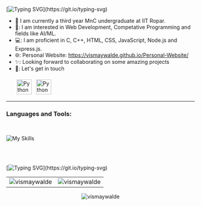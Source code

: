<!--### Hi there 👋-->

[![Typing SVG](https://readme-typing-svg.herokuapp.com?size=25&color=21F731&center=true&vCenter=true&width=725&height=75&lines=Hey+There+!!;I'm+Vismay;I+make+projects...)](https://git.io/typing-svg)

<!--/* # :wave: Hey There !! I'm <a href = "">**Vismay Walde**</a>*/-->
- 🔭 I am currently a third year MnC undergraduate at IIT Ropar. 
- 🌱: I am interested in Web Development, Competative Programming and fields like AI/ML. 
- 💻: I am proficient in C, C++, HTML, CSS, JavaScript, Node.js and Express.js.
- 🌐: Personal Website: https://vismaywalde.github.io/Personal-Website/ 
- ✨: Looking forward to collaborating on some amazing projects
- 🤝: Let's get in touch
<br><br><a href="https://www.linkedin.com/in/vismay-walde/" target="_blank" rel="noopener noreferrer"> <img src="https://cdn.exclaimer.com/Handbook%20Images/linkedin-icon_64x64.png" alt="Python" height="40" style="vertical-align:top; margin:4px"></a>
<a href="mailto:vismaywalde@gmail.com"> <img src="https://img.icons8.com/color/48/000000/gmail-new.png" alt="Python" height="40" style="vertical-align:top; margin:4px"></a>
<hr>
<h3>Languages and Tools:</h3><br>

![My Skills](https://simpleskill.icons.workers.dev/svg?i=cplusplus,python,html5,css3,javascript,nodedotjs,react,bootstrap,git,mysql)

<br>
<br>



[![Typing SVG](https://readme-typing-svg.herokuapp.com?size=25&color=21F731&center=true&vCenter=true&width=725&height=75&lines=My+GitHub+Stats:)](https://git.io/typing-svg)

<table align='center'>
  <tr>
   <td><img src="https://github-readme-stats.vercel.app/api?username=vismaywalde&show_icons=true&theme=dark" alt="vismaywalde" />
    <td><img src="https://github-readme-stats.vercel.app/api/top-langs/?username=vismaywalde&theme=dark&show_icons=true&hide_border=false&layout=compact" alt="vismaywalde" /></td>
  </tr>
</table>

<div align="center">
<p><img align="center" src="https://github-readme-streak-stats.herokuapp.com/?user=vismaywalde&theme=dark&hide_border=false" alt="vismaywalde" /></p>

